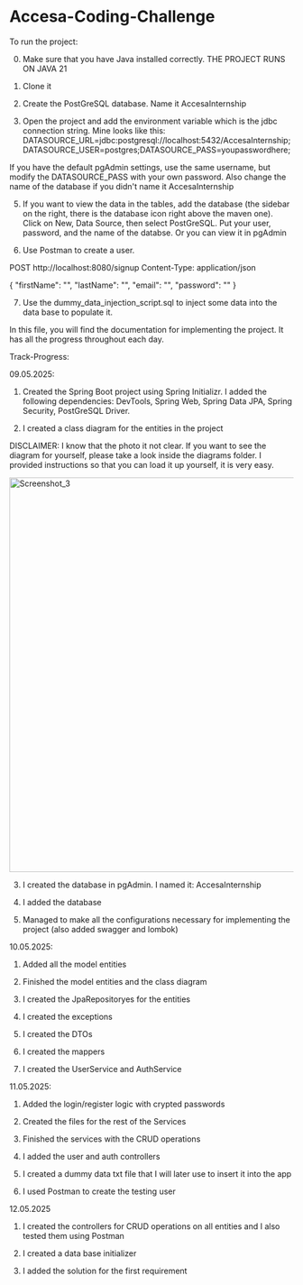 # Accesa-Coding-Challenge

To run the project:

0. Make sure that you have Java installed correctly.
THE PROJECT RUNS ON JAVA 21

1. Clone it

2. Create the PostGreSQL database. Name it AccesaInternship

3. Open the project and add the environment variable which is the jdbc connection string.
Mine looks like this: DATASOURCE_URL=jdbc:postgresql://localhost:5432/AccesaInternship;DATASOURCE_USER=postgres;DATASOURCE_PASS=youpasswordhere;

If you have the default pgAdmin settings, use the same username, but modify the DATASOURCE_PASS with your own password.
Also change the name of the database if you didn't name it AccesaInternship

5. If you want to view the data in the tables, add the database (the sidebar on the right, there is the database icon right above the maven one).
Click on New, Data Source, then select PostGreSQL. Put your user, password, and the name of the databse.
Or you can view it in pgAdmin

6. Use Postman to create a user.

POST http://localhost:8080/signup
Content-Type: application/json

{
  "firstName": "",
  "lastName": "",
  "email": "",
  "password": ""
}

7. Use the dummy_data_injection_script.sql to inject some data into the data base to populate it.



In this file, you will find the documentation for implementing the project.
It has all the progress throughout each day.


Track-Progress:


09.05.2025:
1. Created the Spring Boot project using Spring Initializr.
I added the following dependencies: DevTools, Spring Web, Spring Data JPA, Spring Security, PostGreSQL Driver.

2. I created a class diagram for the entities in the project

DISCLAIMER: I know that the photo it not clear. If you want to see the diagram for yourself, please take a look inside the diagrams folder. I provided instructions so that you can load it up yourself, it is very easy.

<img width="700" alt="Screenshot_3" src="https://github.com/user-attachments/assets/19fffa12-98a7-40fd-b686-724553c4ef77" />


3. I created the database in pgAdmin. I named it: AccesaInternship

4. I added the database

5. Managed to make all the configurations necessary for implementing the project (also added swagger and lombok)


10.05.2025:

1. Added all the model entities

2. Finished the model entities and the class diagram

3. I created the JpaRepositoryes for the entities

4. I created the exceptions

5. I created the DTOs

6. I created the mappers

7. I created the UserService and AuthService

11.05.2025:

1. Added the login/register logic with crypted passwords

2. Created the files for the rest of the Services

3. Finished the services with the CRUD operations

4. I added the user and auth controllers

5. I created a dummy data txt file that I will later use to insert it into the app

6. I used Postman to create the testing user

12.05.2025

1. I created the controllers for CRUD operations on all entities and I also tested them using Postman

2. I created a data base initializer

3. I added the solution for the first requirement